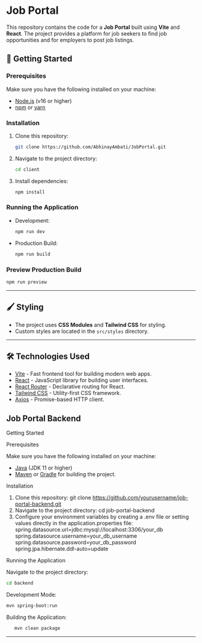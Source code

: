 # Job Portal

This repository contains the code for a **Job Portal** built using **Vite** and **React**. The project provides a platform for job seekers to find job opportunities and for employers to post job listings.


## 🚀 Getting Started

### Prerequisites
Make sure you have the following installed on your machine:
- [Node.js](https://nodejs.org/) (v16 or higher)
- [npm](https://www.npmjs.com/) or [yarn](https://yarnpkg.com/)

### Installation
1. Clone this repository:
   ```bash
   git clone https://github.com/AbhinayAmbati/JobPortal.git
   ```
2. Navigate to the project directory:
   ```bash
   cd client
   ```
3. Install dependencies:
   ```bash
   npm install
   ```

### Running the Application
- Development:
  ```bash
  npm run dev
  ```
- Production Build:
  ```bash
  npm run build
  ```

### Preview Production Build
```bash
npm run preview
```

---

## 🖌 Styling

- The project uses **CSS Modules** and **Tailwind CSS** for styling.
- Custom styles are located in the `src/styles` directory.

---

## 🛠 Technologies Used

- [Vite](https://vitejs.dev/) - Fast frontend tool for building modern web apps.
- [React](https://reactjs.org/) - JavaScript library for building user interfaces.
- [React Router](https://reactrouter.com/) - Declarative routing for React.
- [Tailwind CSS](https://tailwindcss.com/) - Utility-first CSS framework.
- [Axios](https://axios-http.com/) - Promise-based HTTP client.


## Job Portal Backend

Getting Started

Prerequisites

Make sure you have the following installed on your machine:
- [Java](https://www.java.com/) (JDK 11 or higher)
- [Maven](https://maven.apache.org/) or [Gradle](https://gradle.org/) for building the project.

Installation

1. Clone this repository:
   git clone https://github.com/yourusername/job-portal-backend.git
2. Navigate to the project directory:
   cd job-portal-backend
3. Configure your environment variables by creating a .env file or setting values directly in the application.properties file:
   spring.datasource.url=jdbc:mysql://localhost:3306/your_db
   spring.datasource.username=your_db_username
   spring.datasource.password=your_db_password
   spring.jpa.hibernate.ddl-auto=update

Running the Application

Navigate to the project directory:
   ```bash
   cd backend
   ```

Development Mode:
   ```bash
   mvn spring-boot:run
   ```
Building the Application:
```bash
   mvn clean package
```
---

